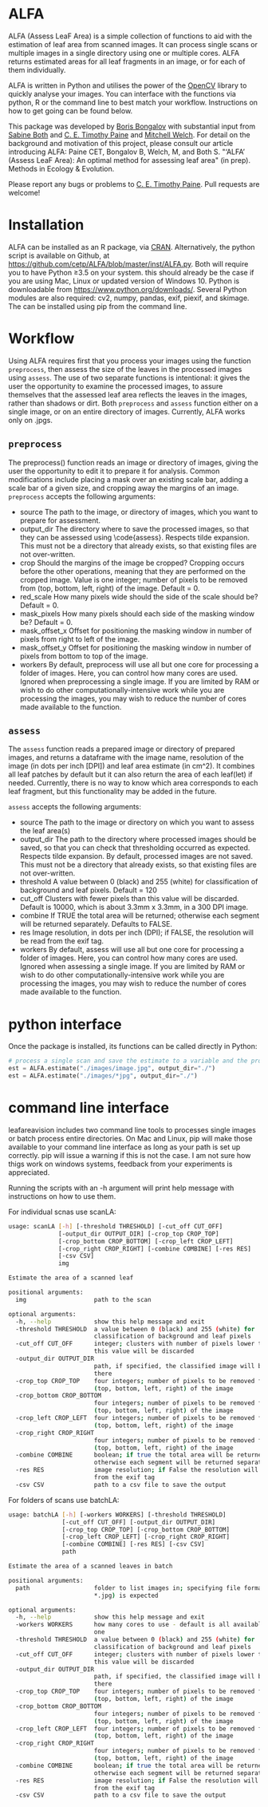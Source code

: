 # ALFA
ALFA (Assess LeaF Area) is a simple collection of functions to aid with the estimation of leaf area from scanned images. It can process single scans or multiple images in a single directory using one or multiple cores. ALFA returns estimated areas for all leaf fragments in an image, or for each of them individually. 

ALFA is written in Python and utilises the power of the [OpenCV](https://opencv.org/) library to quickly analyse your images. You can interface with the functions via python, R or the command line to best match your workflow. Instructions on how to get going can be found below. 

This package was developed by [Boris Bongalov](https://bongalov.com) with substantial input from [Sabine Both](https://www.une.edu.au/staff-profiles/ers/sabine-both) and [C. E. Timothy Paine](https://www.une.edu.au/staff-profiles/ers/timothy-paine) and [Mitchell Welch](https://www.une.edu.au/staff-profiles/science-and-technology/mitchell-welch). For detail on the background and motivation of this project, please consult our article introducing ALFA: Paine CET, Bongalov B, Welch, M, and Both S. "‘ALFA’ (Assess LeaF Area): An optimal method for assessing leaf area" (in prep). Methods in Ecology & Evolution.

Please report any bugs or problems to [C. E. Timothy Paine](mailto:cetpaine@gmail.com). Pull requests are welcome!

# Installation
ALFA can be installed as an R package, via [CRAN](https://cran.r-project.org). Alternatively, the python script is available on Github, at https://github.com/cetp/ALFA/blob/master/inst/ALFA.py. Both will require you to have Python ≥3.5 on your system. this should already be the case if you are using Mac, Linux or updated version of Windows 10. Python is downloadable from https://www.python.org/downloads/. Several Python modules are also required: cv2, numpy, pandas, exif, piexif, and skimage. The can be installed using pip from the command line.

# Workflow
Using ALFA requires first that you process your images using the function `preprocess`, then assess the size of the leaves in the processed images using `assess`. The use of two separate functions is intentional: it gives the user the opportunity to examine the processed images, to assure themselves that the assessed leaf area reflects the leaves in the images, rather than shadows or dirt. Both `preprocess` and `assess` function either on a single image, or on an entire directory of images. Currently, ALFA works only on .jpgs. 

## `preprocess`
The preprocess() function reads an image or directory of images, giving the user the opportunity to edit it to prepare it for analysis. Common modifications include placing a mask over an existing scale bar, adding a scale bar of a given size, and cropping away the margins of an image. `preprocess` accepts the following arguments: 
* source The path to the image, or directory of images, which you want to prepare for assessment.
* output_dir The directory where to save the processed images, so that they can be assessed using \code{assess}. Respects tilde expansion. This must not be a directory that already exists, so that existing files are not over-written.
* crop Should the margins of the image be cropped? Cropping occurs before the other operations, meaning that they are performed on the cropped image. Value is one integer; number of pixels to be removed from (top, bottom, left, right) of the image. Default = 0.
* red_scale How many pixels wide should the side of the scale should be? Default = 0.
* mask_pixels How many pixels should each side of the masking window be? Default = 0.
* mask_offset_x Offset for positioning the masking window in number of pixels from right to left of the image.
* mask_offset_y Offset for positioning the masking window in number of pixels from bottom to top of the image.
* workers By default, preprocess will use all but one core for processing a folder of images. Here, you can control how many cores are used. Ignored when preprocessing a single image. If you are limited by RAM or wish to do other computationally-intensive work while you are processing the images, you may wish to reduce the number of cores made available to the function.

## `assess`
The `assess` function reads a prepared image or directory of prepared images, and returns a dataframe with the image name, resolution of the image (in dots per inch [DPI]) and leaf area estimate (in cm^2). It combines all leaf patches by default but it can also return the area of each leaf(let) if needed. Currently, there is no way to know which area corresponds to each leaf fragment, but this functionality may be added in the future. 

`assess` accepts the following arguments: 
* source The path to the image or directory on which you want to assess the leaf area(s)
* output_dir The path to the directory where processed images should be saved, so that you can check that thresholding occurred as expected. Respects tilde expansion. By default, processed images are not saved. This must not be a directory that already exists, so that existing files are not over-written.
* threshold A value between 0 (black) and 255 (white) for classification of background and leaf pixels. Default = 120
* cut_off Clusters with fewer pixels than this value will be discarded. Default is 10000, which is about 3.3mm x 3.3mm, in a 300 DPI image.
* combine If TRUE the total area will be returned; otherwise each segment will be returned separately. Defaults to FALSE.
* res Image resolution, in dots per inch (DPI); if FALSE, the resolution will be read from the exif tag.
* workers By default, assess will use all but one core for processing a folder of images. Here, you can control how many cores are used. Ignored when assessing a single image. If you are limited by RAM or wish to do other computationally-intensive work while you are processing the images, you may wish to reduce the number of cores made available to the function.

# python interface
Once the package is installed, its functions can be called directly in Python:

```python 
# process a single scan and save the estimate to a variable and the processed image to the current working directory
est = ALFA.estimate("./images/image.jpg", output_dir="./")
est = ALFA.estimate("./images/*jpg", output_dir="./")
```

# command line interface

leafareavision includes two command line tools to processes single images or batch process entire directories. On Mac and Linux, pip will make those available to your command line interface as long as your path is set up correctly. pip will issue a warning if this is not the case. I am not sure how thigs work on windows systems, feedback from your experiments is appreciated. 

Running the scripts with an -h argument will print help message with instructions on how to use them.

For individual scnas use scanLA:
```bash
usage: scanLA [-h] [-threshold THRESHOLD] [-cut_off CUT_OFF]
              [-output_dir OUTPUT_DIR] [-crop_top CROP_TOP]
              [-crop_bottom CROP_BOTTOM] [-crop_left CROP_LEFT]
              [-crop_right CROP_RIGHT] [-combine COMBINE] [-res RES]
              [-csv CSV]
              img

Estimate the area of a scanned leaf

positional arguments:
  img                   path to the scan

optional arguments:
  -h, --help            show this help message and exit
  -threshold THRESHOLD  a value between 0 (black) and 255 (white) for
                        classification of background and leaf pixels
  -cut_off CUT_OFF      integer; clusters with number of pixels lower than
                        this value will be discarded
  -output_dir OUTPUT_DIR
                        path, if specified, the classified image will be saved
                        there
  -crop_top CROP_TOP    four integers; number of pixels to be removed form
                        (top, bottom, left, right) of the image
  -crop_bottom CROP_BOTTOM
                        four integers; number of pixels to be removed form
                        (top, bottom, left, right) of the image
  -crop_left CROP_LEFT  four integers; number of pixels to be removed form
                        (top, bottom, left, right) of the image
  -crop_right CROP_RIGHT
                        four integers; number of pixels to be removed form
                        (top, bottom, left, right) of the image
  -combine COMBINE      boolean; if true the total area will be returned;
                        otherwise each segment will be returned separately
  -res RES              image resolution; if False the resolution will be read
                        from the exif tag
  -csv CSV              path to a csv file to save the output

```

For folders of scans use batchLA:
```bash
usage: batchLA [-h] [-workers WORKERS] [-threshold THRESHOLD]
               [-cut_off CUT_OFF] [-output_dir OUTPUT_DIR]
               [-crop_top CROP_TOP] [-crop_bottom CROP_BOTTOM]
               [-crop_left CROP_LEFT] [-crop_right CROP_RIGHT]
               [-combine COMBINE] [-res RES] [-csv CSV]
               path

Estimate the area of a scanned leaves in batch

positional arguments:
  path                  folder to list images in; specifying file format (e.g.
                        *.jpg) is expected

optional arguments:
  -h, --help            show this help message and exit
  -workers WORKERS      how many cores to use - default is all available but
                        one
  -threshold THRESHOLD  a value between 0 (black) and 255 (white) for
                        classification of background and leaf pixels
  -cut_off CUT_OFF      integer; clusters with number of pixels lower than
                        this value will be discarded
  -output_dir OUTPUT_DIR
                        path, if specified, the classified image will be saved
                        there
  -crop_top CROP_TOP    four integers; number of pixels to be removed form
                        (top, bottom, left, right) of the image
  -crop_bottom CROP_BOTTOM
                        four integers; number of pixels to be removed form
                        (top, bottom, left, right) of the image
  -crop_left CROP_LEFT  four integers; number of pixels to be removed form
                        (top, bottom, left, right) of the image
  -crop_right CROP_RIGHT
                        four integers; number of pixels to be removed form
                        (top, bottom, left, right) of the image
  -combine COMBINE      boolean; if true the total area will be returned;
                        otherwise each segment will be returned separately
  -res RES              image resolution; if False the resolution will be read
                        from the exif tag
  -csv CSV              path to a csv file to save the output
```








